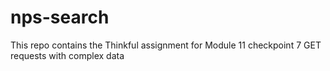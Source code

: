 # nps-search

This repo contains the Thinkful assignment for Module 11 checkpoint 7
GET requests with complex data